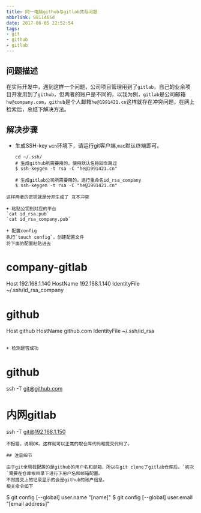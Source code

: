 ```yaml
---
title: 同一电脑github与gitlab共存问题
abbrlink: 9811465d
date: 2017-06-05 22:52:54
tags:
- git
- github
- gitlab
---
```

## 问题描述
在实际开发中，遇到这样一个问题，公司项目管理用到了`gitlab`，自己的业余项目开发用到了`github`，但两者的账户是不同的，以我为例，`gitlab`是公司邮箱`he@company.com`，`github`是个人邮箱`he@1991421.cn`这样就存在冲突问题，在网上检索后，总结下解决方法。

## 解决步骤

+ 生成SSH-key
`win`环境下，请运行git客户端,`mac`默认终端即可。

  ```
  cd ~/.ssh/
  # 生成github所需要用的，使用默认名称回车跳过
  $ ssh-keygen -t rsa -C "he@1991421.cn"

  # 生成gitlab公司所需要用的，进行重命名id_rsa_company
  $ ssh-keygen -t rsa -C "he@1991421.cn"

 ```
 这样两者的密钥就是分开生成了 互不冲突

+ 粘贴公钥到对应的平台 
`cat id_rsa.pub`
`cat id_rsa_company.pub`

+ 配置config
执行`touch config`，创建配置文件
将下面的配置粘贴进去
```
# company-gitlab
Host 192.168.1.140
HostName 192.168.1.140
IdentityFile ~/.ssh/id_rsa_company
# github
Host github
HostName github.com
IdentityFile ~/.ssh/id_rsa
```

+ 检测是否成功
```
# github
ssh -T git@github.com

# 内网gitlab
ssh -T git@192.168.1.150
```
不报错，说明OK。这样就可以正常的取仓库代码和提交代码了。

## 注意细节

由于git全局我配置的是github的用户名和邮箱，所以在git clone了gitlab仓库后，`初次`需要在仓库根目录下进行下用户名和邮箱配置。
不然提交上的记录显示的会是github的账户信息。
相关命令如下
```
$ git config [--global] user.name "[name]"
$ git config [--global] user.email "[email address]"

```